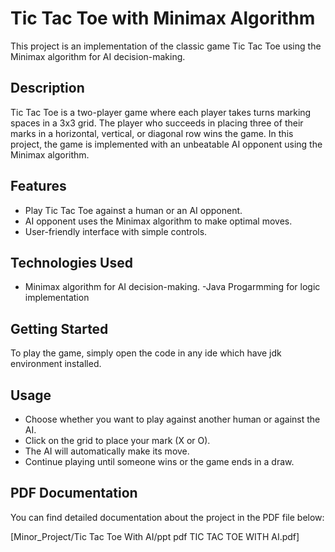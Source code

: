 # Tic Tac Toe with Minimax Algorithm

This project is an implementation of the classic game Tic Tac Toe using the Minimax algorithm for AI decision-making.

## Description

Tic Tac Toe is a two-player game where each player takes turns marking spaces in a 3x3 grid. The player who succeeds in placing three of their marks in a horizontal, vertical, or diagonal row wins the game. In this project, the game is implemented with an unbeatable AI opponent using the Minimax algorithm.

## Features

- Play Tic Tac Toe against a human or an AI opponent.
- AI opponent uses the Minimax algorithm to make optimal moves.
- User-friendly interface with simple controls.

## Technologies Used
- Minimax algorithm for AI decision-making.
-Java Progarmming for logic implementation

## Getting Started

To play the game, simply open the code in any ide which have jdk environment installed.

## Usage

- Choose whether you want to play against another human or against the AI.
- Click on the grid to place your mark (X or O).
- The AI will automatically make its move.
- Continue playing until someone wins or the game ends in a draw.

## PDF Documentation

You can find detailed documentation about the project in the PDF file below:

[Minor_Project/Tic Tac Toe With AI/ppt pdf TIC TAC TOE WITH AI.pdf]


